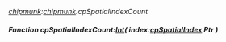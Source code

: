 _[chipmunk](../../modules/chipmunk/chipmunk-module.md):[chipmunk](../../modules/chipmunk/chipmunk-module.md).cpSpatialIndexCount_
##### Function cpSpatialIndexCount:[Int](../../modules/wonkey/wonkey-types-int.md)( index:[cpSpatialIndex](../../modules/chipmunk/chipmunk-cpspatialindex.md) Ptr )

